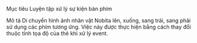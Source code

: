 Mục tiêu
Luyện tập xử lý sự kiện bàn phím

Mô tả
Di chuyển hình ảnh nhân vật Nobita lên, xuống, sang trái, sang phải sử dụng các phím tương ứng. Việc này được thực hiện bằng cách thay đổi thuộc tính tọa độ của thẻ khi xử lý event.
